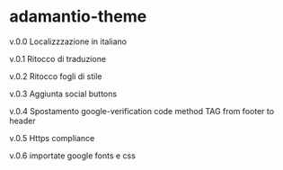 adamantio-theme
===============

v.0.0 Localizzzazione in italiano

v.0.1 Ritocco di traduzione

v.0.2 Ritocco fogli di stile

v.0.3 Aggiunta social buttons

v.0.4 Spostamento google-verification code method TAG from footer to header

v.0.5 Https compliance

v.0.6 importate google fonts e css

